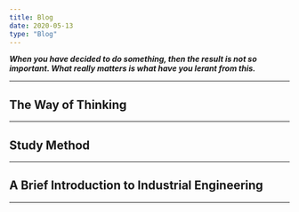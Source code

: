 ```yaml
---
title: Blog
date: 2020-05-13
type: "Blog"
---
```


**_When you have decided to do something, then the result is not so important. What really matters is what have you lerant from this._**

---

## The Way of Thinking

---

## Study Method

---

## A Brief Introduction to Industrial Engineering

---

